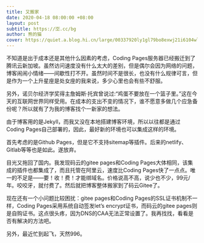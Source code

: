```yaml
---
title: 又搬家
date: 2020-04-18 08:00:00 +08:00
layout: post
subtitle: https://🈳.cc/bg
author: 熊的猫
cover: https://quiet.a.blog.hi.cn/large/00337920ly1gl79bo8exwj21i6104wlc.jpg
---
```


不知道是出于成本还是其他什么因素的考虑，Coding Pages服务器已经搬迁到了腾讯云新加坡。虽然访问速度没有什么太大的差别，但是偶尔会因为网络的问题，博客闹闹小情绪——间歇性打不开。虽然时间不是很长，也没有什么规律可言，但是作为一个上升星座是处女座的我来说，多少心里也会有些不舒服。

另外，诺贝尔经济学奖得主詹姆斯·托宾曾说过:“鸡蛋不要放在一个篮子里。”这在今天的互联网世界同样受用。在成本的支出不变的情况下，谁不愿意多做几个应急备份呢？所以就有了为我的博客找个一新家的想法。

由于博客用的是Jekyll，而我又没在本地搭建博客环境，所以以往都是通过Coding Pages自己部署的，因此，最好新的环境也可以集成这样的环境。

首先考虑的是Github Pages，但是它不支持sitemap等插件。后来的netlify、Gitlab等等也是如此。遂放弃。

目光又拖回了国内。我发现码云的gitee pages和Coding Pages大体相同，该集成的插件也都集成了，而且托管在阿里云，速度比Coding Pages快了一点点。唯一的不足是——要！收！费！才能绑域名。价格说高不高，说少也不少，99元/年。咬咬牙，就付费了。然后就把博客整体搬家到了码云Gitee了。

现在还有一个小问题比较困扰：gitee pages和Coding Pages的SSL证书机制不一样，Coding Pages采用系统自动签发let’s encrypt证书，而码云的gitee pages则是自购证书。这点很头疼，因为DNS的CAA无法正常设置了。我再找找，看看是否有解决的方法吧。

另外，最近忙到起飞，天然996。